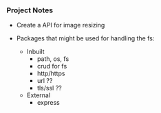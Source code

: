### Project Notes

- Create a API for image resizing

- Packages that might be used for handling the fs:
    * Inbuilt
        - path, os, fs
        - crud for fs
        - http/https
        - url  ??
        - tls/ssl ??
    * External
        - express
        